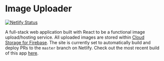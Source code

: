 # Image Uploader
[![Netlify Status](https://api.netlify.com/api/v1/badges/81291ac7-c1d4-472b-aec2-c6f6362a17e0/deploy-status)](https://app.netlify.com/sites/happy-varahamihira-672260/deploys)

A full-stack web application built with React to be a functional image upload/hosting service. All uploaded images are stored within [Cloud Storage for Firebase](https://firebase.google.com/docs/storage). The site is currently set to automatically build and deploy PRs to the `master` branch on Netlify. Check out the most recent build of this app [here](https://happy-varahamihira-672260.netlify.app/).
